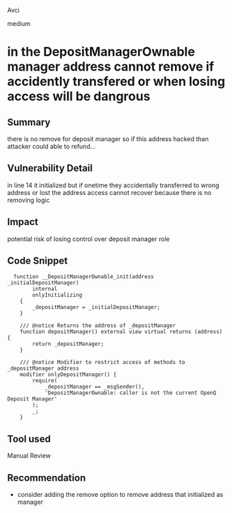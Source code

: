 Avci

medium

# in the DepositManagerOwnable manager address cannot remove if accidently transfered or when losing access will be dangrous

## Summary
there is no remove for deposit manager so if this address hacked than attacker could able to refund... 

## Vulnerability Detail
in line 14 it initialized but if onetime they accidentally transferred to wrong address or lost the address access cannot recover because there is no removing logic 
## Impact
potential risk of losing control over deposit manager role 

## Code Snippet
```solidity
  function __DepositManagerOwnable_init(address _initialDepositManager)
        internal
        onlyInitializing
    {
        _depositManager = _initialDepositManager;
    }

    /// @notice Returns the address of _depositManager
    function depositManager() external view virtual returns (address) {
        return _depositManager;
    }

    /// @notice Modifier to restrict access of methods to _depositManager address
    modifier onlyDepositManager() {
        require(
            _depositManager == _msgSender(),
            'DepositManagerOwnable: caller is not the current OpenQ Deposit Manager'
        );
        _;
    }
```
## Tool used

Manual Review

## Recommendation
+ consider adding the remove option to remove address that initialized as manager
